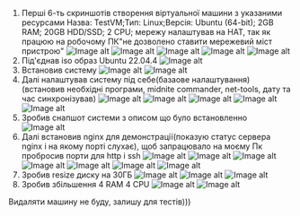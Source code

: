 1) Перші 6-ть скриншотів створення віртуальної машини з указаними ресурсами
Назва: TestVM;Тип: Linux;Версія: Ubuntu (64-bit); 2GB RAM; 20GB HDD/SSD; 2 CPU; мережу налаштував на НАТ, так як працюю на робочому ПК"не дозволено ставити мережевий міст пристрою"
![Image alt](https://github.com/Fomka27/DevOps/blob/lecture3/Screenshot_1.jpg)
![Image alt](https://github.com/Fomka27/DevOps/blob/lecture3/Screenshot_2.jpg)
![Image alt](https://github.com/Fomka27/DevOps/blob/lecture3/Screenshot_3.jpg)
![Image alt](https://github.com/Fomka27/DevOps/blob/lecture3/Screenshot_4.jpg)
![Image alt](https://github.com/Fomka27/DevOps/blob/lecture3/Screenshot_5.jpg)
2) Під'єднав iso образ Ubuntu 22.04.4
![Image alt](https://github.com/Fomka27/DevOps/blob/lecture3/Screenshot_6.jpg)
3) Встановив систему
![Image alt](https://github.com/Fomka27/DevOps/blob/lecture3/Screenshot_7.jpg)
![Image alt](https://github.com/Fomka27/DevOps/blob/lecture3/Screenshot_8.jpg)
4) Далі налаштував систему під себе(базаове налаштування)(встановив необхідні програми, midnite commander, net-tools, дату та час синхронізував)
![Image alt](https://github.com/Fomka27/DevOps/blob/lecture3/Screenshot_9.jpg)
![Image alt](https://github.com/Fomka27/DevOps/blob/lecture3/Screenshot_10.jpg)
![Image alt](https://github.com/Fomka27/DevOps/blob/lecture3/Screenshot_11.jpg)
![Image alt](https://github.com/Fomka27/DevOps/blob/lecture3/Screenshot_12.jpg)
![Image alt](https://github.com/Fomka27/DevOps/blob/lecture3/Screenshot_13.jpg)
5) Зробив снапшот системи з описом що було встановленно
![Image alt](https://github.com/Fomka27/DevOps/blob/lecture3/Screenshot_14.jpg)
6) Далі встановив nginx для демонстрації(показую статус сервера nginx і на якому порті слухає), щоб запрацювало на моєму Пк пробросив порти для http і ssh
![Image alt](https://github.com/Fomka27/DevOps/blob/lecture3/Screenshot_15.jpg)
![Image alt](https://github.com/Fomka27/DevOps/blob/lecture3/Screenshot_16.jpg)
![Image alt](https://github.com/Fomka27/DevOps/blob/lecture3/Screenshot_17.jpg)
![Image alt](https://github.com/Fomka27/DevOps/blob/lecture3/Screenshot_18.jpg)
![Image alt](https://github.com/Fomka27/DevOps/blob/lecture3/Screenshot_19.jpg)
![Image alt](https://github.com/Fomka27/DevOps/blob/lecture3/Screenshot_20.jpg)
![Image alt](https://github.com/Fomka27/DevOps/blob/lecture3/Screenshot_21.jpg)
7) Зробив resize диску на 30ГБ
![Image alt](https://github.com/Fomka27/DevOps/blob/lecture3/Screenshot_22.jpg)
![Image alt](https://github.com/Fomka27/DevOps/blob/lecture3/Screenshot_23.jpg)
![Image alt](https://github.com/Fomka27/DevOps/blob/lecture3/Screenshot_24.jpg)
9) Зробив збільшення 4 RAM 4 CPU
![Image alt](https://github.com/Fomka27/DevOps/blob/lecture3/Screenshot_25.jpg)
![Image alt](https://github.com/Fomka27/DevOps/blob/lecture3/Screenshot_26.jpg)

Видаляти машину не буду, залишу для тестів)))